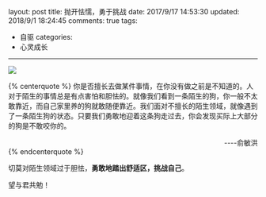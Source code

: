 layout: post
title: 抛开怯懦，勇于挑战
date: 2017/9/17 14:53:30
updated: 2018/9/1 18:24:45
comments: true
tags:
- 自驱
categories:
- 心灵成长

---
<img src="../../../../uploads/challenge-yourself.jpg" class="full-image" />

<!-- 标签方式引用，要求版本在0.4.5或以上 -->
{% centerquote %} 你是否擅长去做某件事情，在你没有做之前是不知道的。人对于陌生的事情总是有点害怕和胆怯的。就像我们看到一条陌生的狗，你一般不太敢靠近，而自己家里养的狗就敢随便靠近。我们面对不擅长的陌生领域，就像遇到了一条陌生狗的状态。只要我们勇敢地迎着这条狗走过去，你会发现买际上大部分的狗是不敢咬你的。
<div align = right>----俞敏洪</div>
{% endcenterquote %}

<!-- more -->

切莫对陌生领域过于胆怯，**勇敢地踏出舒适区，挑战自己**。

望与君共勉！
